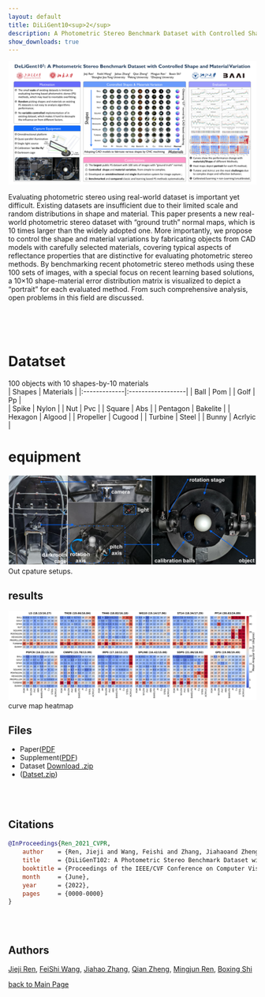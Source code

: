 ```yaml
---
layout: default
title: DiLiGent10<sup>2</sup>
description: A Photometric Stereo Benchmark Dataset with Controlled Shape and Material Variation
show_downloads: true
---
```


![diligent102](./imgs/poster.png)
<p>Evaluating photometric stereo using real-world dataset is important yet difficult. Existing datasets are insufficient due to their limited scale and random distributions in shape and material. This paper presents a new real-world photometric stereo dataset with “ground truth” normal maps, which is 10 times larger than the widely adopted one. More importantly, we propose to control the shape and material variations by fabricating objects from CAD models with carefully selected materials, covering typical aspects of reflectance properties that are distinctive for evaluating photometric stereo methods. By benchmarking recent photometric stereo methods using these 100 sets of images, with a special focus on recent learning based solutions, a 10×10 shape-material error distribution matrix is visualized to depict a “portrait” for each evaluated method. From such comprehensive analysis, open problems in this field are discussed. </p>
<br><br><br>


# Datatset
100 objects with 10 shapes-by-10 materials<br>
| Shapes       | Materials         |
|:-------------|:------------------|
| Ball         | Pom               |
| Golf         | Pp                |   
| Spike        | Nylon             |
| Nut          | Pvc               |
| Square       | Abs               |
| Pentagon     | Bakelite          |
| Hexagon      | Algood            |
| Propeller    | Cugood            |
| Turbine      | Steel             |
| Bunny        | Acrlyic           |




# equipment
![cage](./imgs/equipmentAll.png)
Out cpature setups.
<br>


## results
![heatmap](./imgs/heatmap.png)
curve map
heatmap
<br>




## Files
- Paper([PDF](./imgs/pdfs/00793.pdf)
- Supplement([PDF](./imgs/pdfs/00793-supp.pdf))
- Dataset <a href="{{1.2.3.4/dataset/xxx.zip}}" class="btn">Download .zip</a> 
- ([Datset.zip](1.2.3.4/dataset/xxx.zip))
<br/><br/><br/><br/>


## Citations
```bib
@InProceedings{Ren_2021_CVPR,
    author    = {Ren, Jieji and Wang, Feishi and Zhang, Jiahaoand Zheng, Qian and Ren Mingjun and Shi, Boxin},
    title     = {DiLiGenT102: A Photometric Stereo Benchmark Dataset with Controlled Shape and Material Variation},
    booktitle = {Proceedings of the IEEE/CVF Conference on Computer Vision and Pattern Recognition (CVPR)},
    month     = {June},
    year      = {2022},
    pages     = {0000-0000}
}

```
<br><br>



## Authors
[Jieji Ren](), [FeiShi Wang](), [Jiahao Zhang](), [Qian Zheng](), [Mingjun Ren](), [Boxing Shi]()



[back to Main Page](./)



